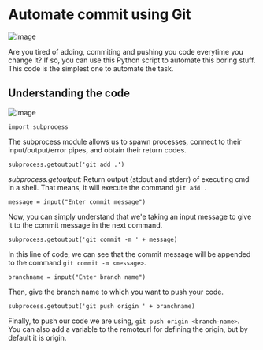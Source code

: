 # Automate commit using Git

![image](https://steadylearner.com/static/images/post/Python/python-github-by-Steadylearner.png)

Are you tired of adding, commiting and pushing you code everytime you change it? If so, you can use this Python script to automate this boring stuff.
This code is the simplest one to automate the task.

## Understanding the code

![image](https://raw.githubusercontent.com/HarshCasper/Rotten-Scripts/bd26cd399fb08b0394391dc7f44a7830782c5330/Automate%20Commiting%20using%20Git/carbon.png)

```
import subprocess
```
The subprocess module allows us to spawn processes, connect to their input/output/error pipes, and obtain their return codes.

```
subprocess.getoutput('git add .')
```
*subprocess.getoutput:* Return output (stdout and stderr) of executing cmd in a shell. That means, it will execute the command ```git add .```

```
message = input("Enter commit message")
```
Now, you can simply understand that we'e taking an input message to give it to the commit message in the next command.

```
subprocess.getoutput('git commit -m ' + message)
```
In this line of code, we can see that the commit message will be appended to the command   ```git commit -m <message>```.

```
branchname = input("Enter branch name")
```
Then, give the branch name to which you want to push your code.

```
subprocess.getoutput('git push origin ' + branchname)
```
Finally, to push our code we are using, ```git push origin <branch-name>```.  
You can also add a variable to the remoteurl for defining the origin, but by default it is origin.



